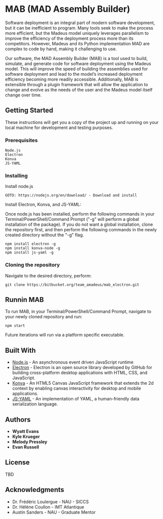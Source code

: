 # MAB (MAD Assembly Builder)

Software deployment is an integral part of modern software development, but it can be inefficient to program. Many tools seek to make the process more efficient, but the Madeus model uniquely leverages parallelism to improve the efficiency of the deployment process more than its competitors. However, Madeus and its Python implementation MAD are complex to code by hand, making it challenging to use.

Our software, the MAD Assembly Builder (MAB) is a tool used to build, simulate, and generate code for software deployment using the Madeus model. This will improve the speed of building the assemblies used for software deployment and lead to the model’s increased deployment efficiency becoming more readily accessible. Additionally, MAB is extensible through a plugin framework that will allow the application to change and evolve as the needs of the user and the Madeus model itself change over time.

## Getting Started

These instructions will get you a copy of the project up and running on your local machine for development and testing purposes.

### Prerequisites

```
Node.js
Electron
Konva
JS-YAML
```

### Installing

Install node.js

```
GOTO: https://nodejs.org/en/download/ - Download and install
```

Install Electron, Konva, and JS-YAML:

Once node.js has been installed, perform the following commands in your Terminal/PowerShell/Command Prompt ("-g" will perform a global installation of the package). If you do not want a global installation, clone the repository first, and then perform the following commands in the newly created directory without the "-g" flag.

```
npm install electron -g
npm install konva-node -g
npm install js-yaml -g
```

### Cloning the repository

Navigate to the desired directory, perform:

```
git clone https://bitbucket.org/team_amadeus/mab_electron.git
```

## Runnin MAB

To run MAB, in your Terminal/PowerShell/Command Prompt, navigate to your newly cloned repository and run:

```
npm start
```

Future iterations will run via a platform specific executable.

## Built With

* [Node.js](https://nodejs.org/en/) - An asynchronous event driven JavaScript runtime
* [Electron](https://electronjs.org/) - Electron is an open source library developed by GitHub for building cross-platform desktop applications with HTML, CSS, and JavaScript.
* [Konva](https://rometools.github.io/rome/) - An HTML5 Canvas JavaScript framework that extends the 2d context
by enabling canvas interactivity for desktop and mobile applications.
* [JS-YAML](https://github.com/nodeca/js-yaml) - An implementation of YAML, a human-friendly data serialization language.

## Authors

* **Wyatt Evans**
* **Kyle Krueger**
* **Melody Pressley**
* **Evan Russell**

## License

TBD

## Acknowledgments

* Dr. Frédéric Loulergue - NAU - SICCS
* Dr. Hélène Coullon - IMT Atlantique
* Austin Sanders - NAU - Graduate Mentor
